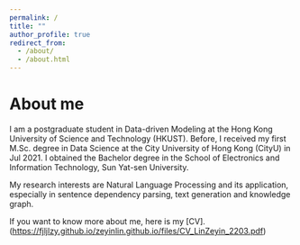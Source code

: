 ```yaml
---
permalink: /
title: ""
author_profile: true
redirect_from: 
  - /about/
  - /about.html
---
```

# About me

I am a postgraduate student in Data-driven Modeling at the Hong Kong University of Science and Technology (HKUST). Before, I received my first M.Sc. degree in Data Science at the City University of Hong Kong (CityU) in Jul 2021. I obtained the Bachelor degree in the School of Electronics and Information Technology, Sun Yat-sen University. 

My research interests are Natural Language Processing and its application, especially in sentence dependency parsing, text generation and knowledge graph.

If you want to know more about me, here is my [CV]. (https://fjljlzy.github.io/zeyinlin.github.io/files/CV_LinZeyin_2203.pdf)

